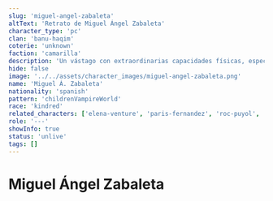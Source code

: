 ```yaml
---
slug: 'miguel-angel-zabaleta'
altText: 'Retrato de Miguel Ángel Zabaleta'
character_type: 'pc'
clan: 'banu-haqim'
coterie: 'unknown'
faction: 'camarilla'
description: 'Un vástago con extraordinarias capacidades físicas, especialmente destacado por su velocidad sobrenatural y habilidades de combate. Se muestra pragmático en sus acciones y tiene un particular interés en aliarse con la Camarilla, buscando establecer conexiones políticas sólidas en la ciudad.'
hide: false
image: '../../assets/character_images/miguel-angel-zabaleta.png'
name: 'Miguel Á. Zabaleta'
nationality: 'spanish'
pattern: 'childrenVampireWorld'
race: 'kindred'
related_characters: ['elena-venture', 'paris-fernandez', 'roc-puyol', 'ezequiel-medina']
role: '---'
showInfo: true
status: 'unlive'
tags: []
---
```


# Miguel Ángel Zabaleta
